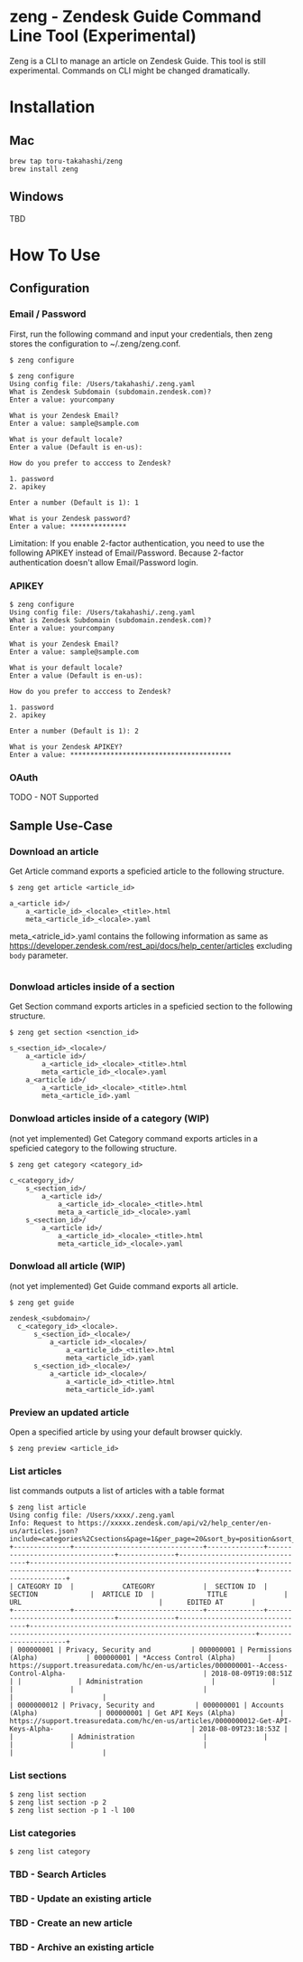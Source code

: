 # zeng - Zendesk Guide Command Line Tool (Experimental)

Zeng is a CLI to manage an article on Zendesk Guide.
This tool is still experimental. Commands on CLI might be changed dramatically.

# Installation

## Mac

```
brew tap toru-takahashi/zeng
brew install zeng
```

## Windows

TBD

# How To Use

## Configuration

### Email / Password
First, run the following command and input your credentials, then zeng stores the configuration to ~/.zeng/zeng.conf.

```
$ zeng configure
```

```
$ zeng configure
Using config file: /Users/takahashi/.zeng.yaml
What is Zendesk Subdomain (subdomain.zendesk.com)?
Enter a value: yourcompany

What is your Zendesk Email?
Enter a value: sample@sample.com

What is your default locale?
Enter a value (Default is en-us):

How do you prefer to acccess to Zendesk?

1. password
2. apikey

Enter a number (Default is 1): 1

What is your Zendesk password?
Enter a value: **************
```

Limitation: If you enable 2-factor authentication, you need to use the following APIKEY instead of Email/Password. Because 2-factor authentication doesn't allow Email/Password login.

### APIKEY

```
$ zeng configure
Using config file: /Users/takahashi/.zeng.yaml
What is Zendesk Subdomain (subdomain.zendesk.com)?
Enter a value: yourcompany

What is your Zendesk Email?
Enter a value: sample@sample.com

What is your default locale?
Enter a value (Default is en-us):

How do you prefer to acccess to Zendesk?

1. password
2. apikey

Enter a number (Default is 1): 2

What is your Zendesk APIKEY?
Enter a value: ****************************************
```


### OAuth

TODO - NOT Supported

## Sample Use-Case

### Download an article

Get Article command exports a speficied article to the following structure.

```
$ zeng get article <article_id>
```

```
a_<article id>/
    a_<article_id>_<locale>_<title>.html
    meta_<article_id>_<locale>.yaml
```

meta_<atricle_id>.yaml contains the following information as same as https://developer.zendesk.com/rest_api/docs/help_center/articles excluding `body` parameter.

```
```

### Donwload articles inside of a section

Get Section command exports articles in a speficied section to the following structure.

```
$ zeng get section <senction_id>
```

```
s_<section_id>_<locale>/
    a_<article id>/
        a_<article_id>_<locale>_<title>.html
        meta_<article_id>_<locale>.yaml
    a_<article id>/
        a_<article_id>_<locale>_<title>.html
        meta_<article_id>.yaml
```

### Donwload articles inside of a category (WIP)

(not yet implemented) Get Category command exports articles in a speficied category to the following structure.

```
$ zeng get category <category_id>
```

```
c_<category_id>/
    s_<section_id>/
        a_<article id>/
            a_<article_id>_<locale>_<title>.html
            meta_a_<article_id>_<locale>.yaml
    s_<section_id>/
        a_<article id>/
            a_<article_id>_<locale>_<title>.html
            meta_<article_id>_<locale>.yaml
```

### Donwload all article (WIP)

(not yet implemented) Get Guide command exports all article.

```
$ zeng get guide
```

```
zendesk_<subdomain>/
  c_<category_id>_<locale>.
      s_<section_id>_<locale>/
          a_<article id>_<locale>/
              a_<article_id>_<title>.html
              meta_<article_id>.yaml
      s_<section_id>_<locale>/
          a_<article id>_<locale>/
              a_<article_id>_<title>.html
              meta_<article_id>.yaml
```

### Preview an updated article

Open a specified article by using your default browser quickly.

```
$ zeng preview <article_id>
```

### List articles

list commands outputs a list of articles with a table format

```
$ zeng list article
Using config file: /Users/xxxx/.zeng.yaml
Info: Request to https://xxxxx.zendesk.com/api/v2/help_center/en-us/articles.json?include=categories%2Csections&page=1&per_page=20&sort_by=position&sort_order=asc
+--------------+--------------------------------+--------------+--------------------------------+--------------+--------------------------------+------------------------------------------------------------------------------------------------------------------------------+----------------------+
| CATEGORY ID  |            CATEGORY            |  SECTION ID  |            SECTION             |  ARTICLE ID  |             TITLE              |                                                             URL                                  |      EDITED AT       |
+--------------+--------------------------------+--------------+--------------------------------+--------------+--------------------------------+------------------------------------------------------------------------------------------------------------------------------+----------------------+
| 000000001 | Privacy, Security and          | 000000001 | Permissions (Alpha)            | 000000001 | *Access Control (Alpha)        | https://support.treasuredata.com/hc/en-us/articles/000000001--Access-Control-Alpha-                                  | 2018-08-09T19:08:51Z | |              | Administration                 |              |                                |              |                                |                                  |                      |
| 0000000012 | Privacy, Security and          | 000000001 | Accounts (Alpha)               | 000000001 | Get API Keys (Alpha)           | https://support.treasuredata.com/hc/en-us/articles/0000000012-Get-API-Keys-Alpha-                                  | 2018-08-09T23:18:53Z | |              | Administration                 |              |                                |              |                                |                                  |                      |
```

### List sections

```
$ zeng list section
$ zeng list section -p 2
$ zeng list section -p 1 -l 100
```

### List categories

```
$ zeng list category
```

### TBD - Search Articles
### TBD - Update an existing article
### TBD - Create an new article
### TBD - Archive an existing article
